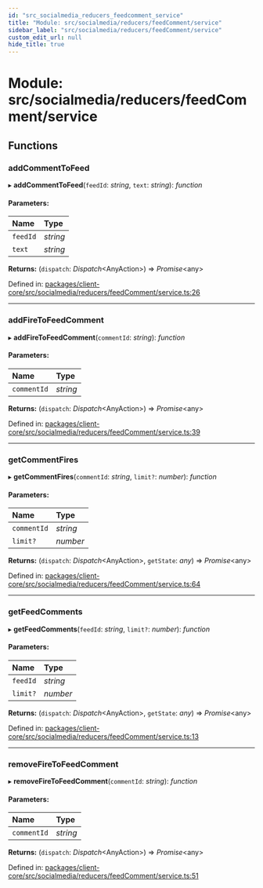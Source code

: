 ```yaml
---
id: "src_socialmedia_reducers_feedcomment_service"
title: "Module: src/socialmedia/reducers/feedComment/service"
sidebar_label: "src/socialmedia/reducers/feedComment/service"
custom_edit_url: null
hide_title: true
---
```


# Module: src/socialmedia/reducers/feedComment/service

## Functions

### addCommentToFeed

▸ **addCommentToFeed**(`feedId`: *string*, `text`: *string*): *function*

#### Parameters:

Name | Type |
:------ | :------ |
`feedId` | *string* |
`text` | *string* |

**Returns:** (`dispatch`: *Dispatch*<AnyAction\>) => *Promise*<any\>

Defined in: [packages/client-core/src/socialmedia/reducers/feedComment/service.ts:26](https://github.com/xr3ngine/xr3ngine/blob/716a06460/packages/client-core/src/socialmedia/reducers/feedComment/service.ts#L26)

___

### addFireToFeedComment

▸ **addFireToFeedComment**(`commentId`: *string*): *function*

#### Parameters:

Name | Type |
:------ | :------ |
`commentId` | *string* |

**Returns:** (`dispatch`: *Dispatch*<AnyAction\>) => *Promise*<any\>

Defined in: [packages/client-core/src/socialmedia/reducers/feedComment/service.ts:39](https://github.com/xr3ngine/xr3ngine/blob/716a06460/packages/client-core/src/socialmedia/reducers/feedComment/service.ts#L39)

___

### getCommentFires

▸ **getCommentFires**(`commentId`: *string*, `limit?`: *number*): *function*

#### Parameters:

Name | Type |
:------ | :------ |
`commentId` | *string* |
`limit?` | *number* |

**Returns:** (`dispatch`: *Dispatch*<AnyAction\>, `getState`: *any*) => *Promise*<any\>

Defined in: [packages/client-core/src/socialmedia/reducers/feedComment/service.ts:64](https://github.com/xr3ngine/xr3ngine/blob/716a06460/packages/client-core/src/socialmedia/reducers/feedComment/service.ts#L64)

___

### getFeedComments

▸ **getFeedComments**(`feedId`: *string*, `limit?`: *number*): *function*

#### Parameters:

Name | Type |
:------ | :------ |
`feedId` | *string* |
`limit?` | *number* |

**Returns:** (`dispatch`: *Dispatch*<AnyAction\>, `getState`: *any*) => *Promise*<any\>

Defined in: [packages/client-core/src/socialmedia/reducers/feedComment/service.ts:13](https://github.com/xr3ngine/xr3ngine/blob/716a06460/packages/client-core/src/socialmedia/reducers/feedComment/service.ts#L13)

___

### removeFireToFeedComment

▸ **removeFireToFeedComment**(`commentId`: *string*): *function*

#### Parameters:

Name | Type |
:------ | :------ |
`commentId` | *string* |

**Returns:** (`dispatch`: *Dispatch*<AnyAction\>) => *Promise*<any\>

Defined in: [packages/client-core/src/socialmedia/reducers/feedComment/service.ts:51](https://github.com/xr3ngine/xr3ngine/blob/716a06460/packages/client-core/src/socialmedia/reducers/feedComment/service.ts#L51)
